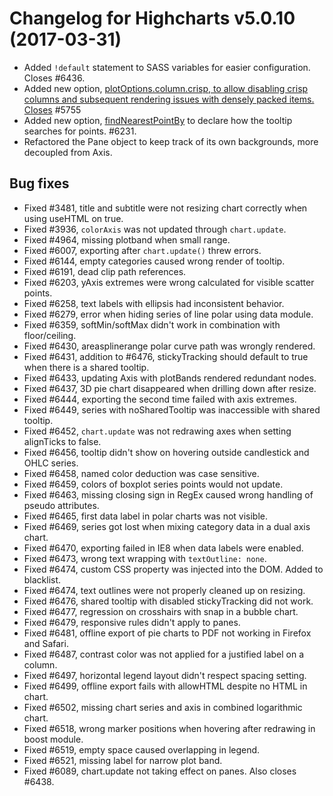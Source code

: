 # Changelog for Highcharts v5.0.10 (2017-03-31)
        
- Added `!default` statement to SASS variables for easier configuration. Closes #6436.
- Added new option, [plotOptions.column.crisp, to allow disabling crisp columns and subsequent rendering issues with densely packed items. Closes](https://api.highcharts.com/highcharts/plotOptions.column.crisp) #5755
- Added new option, [findNearestPointBy](https://api.highcharts.com/highcharts/plotOptions.series.findNearestPointBy) to declare how the tooltip searches for points. #6231.
- Refactored the Pane object to keep track of its own backgrounds, more decoupled from Axis.

## Bug fixes
- Fixed #3481, title and subtitle were not resizing chart correctly when using useHTML on true.
- Fixed #3936, `colorAxis` was not updated through `chart.update`.
- Fixed #4964, missing plotband when small range.
- Fixed #6007, exporting after `chart.update()` threw errors.
- Fixed #6144, empty categories caused wrong render of tooltip.
- Fixed #6191, dead clip path references.
- Fixed #6203, yAxis extremes were wrong calculated for visible scatter points.
- Fixed #6258, text labels with ellipsis had inconsistent behavior.
- Fixed #6279, error when hiding series of line polar using data module.
- Fixed #6359, softMin/softMax didn't work in combination with floor/ceiling.
- Fixed #6430, areasplinerange polar curve path was wrongly rendered.
- Fixed #6431, addition to #6476, stickyTracking should default to true when there is a shared tooltip.
- Fixed #6433, updating Axis with plotBands rendered redundant nodes.
- Fixed #6437, 3D pie chart disappeared when drilling down after resize.
- Fixed #6444, exporting the second time failed with axis extremes.
- Fixed #6449, series with noSharedTooltip was inaccessible with shared tooltip.
- Fixed #6452, `chart.update` was not redrawing axes when setting alignTicks to false.
- Fixed #6456, tooltip didn't show on hovering outside candlestick and OHLC series.
- Fixed #6458, named color deduction was case sensitive.
- Fixed #6459, colors of boxplot series points would not update.
- Fixed #6463, missing closing sign in RegEx caused wrong handling of pseudo attributes.
- Fixed #6465, first data label in polar charts was not visible.
- Fixed #6469, series got lost when mixing category data in a dual axis chart.
- Fixed #6470, exporting failed in IE8 when data labels were enabled.
- Fixed #6473, wrong text wrapping with `textOutline: none`.
- Fixed #6474, custom CSS property was injected into the DOM. Added to blacklist.
- Fixed #6474, text outlines were not properly cleaned up on resizing.
- Fixed #6476, shared tooltip with disabled stickyTracking did not work.
- Fixed #6477, regression on crosshairs with snap in a bubble chart.
- Fixed #6479, responsive rules didn't apply to panes.
- Fixed #6481, offline export of pie charts to PDF not working in Firefox and Safari.
- Fixed #6487, contrast color was not applied for a justified label on a column.
- Fixed #6497, horizontal legend layout didn't respect spacing setting.
- Fixed #6499, offline export fails with allowHTML despite no HTML in chart.
- Fixed #6502, missing chart series and axis in combined logarithmic chart.
- Fixed #6518, wrong marker positions when hovering after redrawing in boost module.
- Fixed #6519, empty space caused overlapping in legend.
- Fixed #6521, missing label for narrow plot band.
- Fixed #6089, chart.update not taking effect on panes. Also closes #6438.